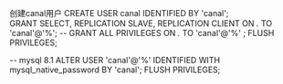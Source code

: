 创建canal用户
CREATE USER canal IDENTIFIED BY 'canal';  
GRANT SELECT, REPLICATION SLAVE, REPLICATION CLIENT ON *.* TO 'canal'@'%';
-- GRANT ALL PRIVILEGES ON *.* TO 'canal'@'%' ;
FLUSH PRIVILEGES;


-- mysql 8.1
ALTER USER 'canal'@'%' IDENTIFIED WITH mysql_native_password BY 'canal';
FLUSH PRIVILEGES;
